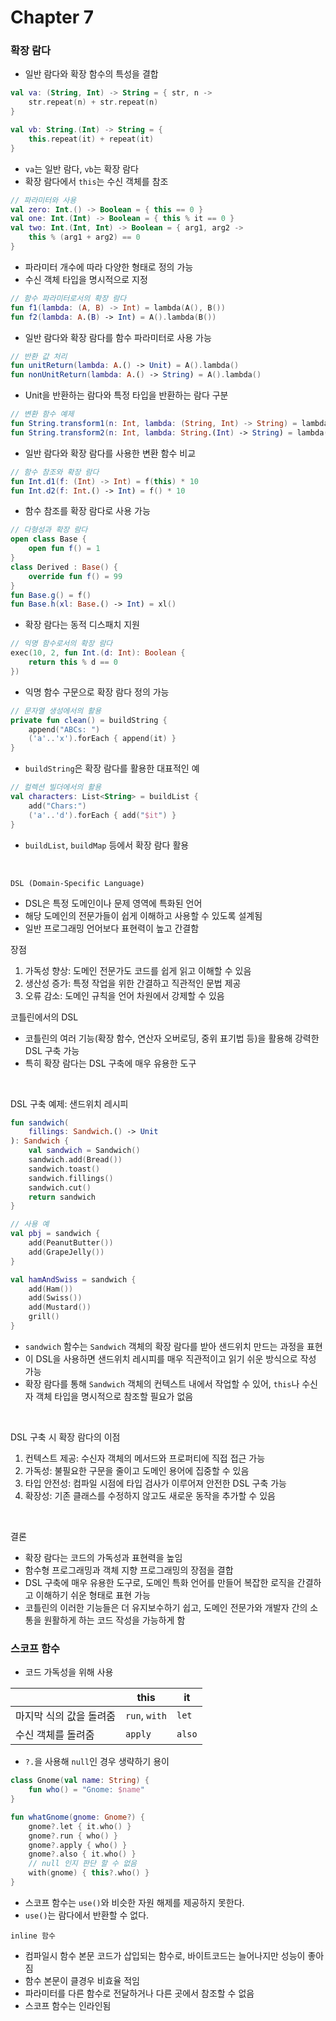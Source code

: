 # Chapter 7

### 확장 람다
- 일반 람다와 확장 함수의 특성을 결합

```kotlin
val va: (String, Int) -> String = { str, n ->
    str.repeat(n) + str.repeat(n)
}

val vb: String.(Int) -> String = {
    this.repeat(it) + repeat(it)
}
```
- `va`는 일반 람다, `vb`는 확장 람다
- 확장 람다에서 `this`는 수신 객체를 참조

```kotlin
// 파라미터와 사용
val zero: Int.() -> Boolean = { this == 0 }
val one: Int.(Int) -> Boolean = { this % it == 0 }
val two: Int.(Int, Int) -> Boolean = { arg1, arg2 ->
    this % (arg1 + arg2) == 0
}
```
- 파라미터 개수에 따라 다양한 형태로 정의 가능
- 수신 객체 타입을 명시적으로 지정

```kotlin
// 함수 파라미터로서의 확장 람다
fun f1(lambda: (A, B) -> Int) = lambda(A(), B())
fun f2(lambda: A.(B) -> Int) = A().lambda(B())
```
- 일반 람다와 확장 람다를 함수 파라미터로 사용 가능

```kotlin
// 반환 값 처리
fun unitReturn(lambda: A.() -> Unit) = A().lambda()
fun nonUnitReturn(lambda: A.() -> String) = A().lambda()
```
- Unit을 반환하는 람다와 특정 타입을 반환하는 람다 구분

```kotlin
// 변환 함수 예제
fun String.transform1(n: Int, lambda: (String, Int) -> String) = lambda(this, n)
fun String.transform2(n: Int, lambda: String.(Int) -> String) = lambda(this, n)
```
- 일반 람다와 확장 람다를 사용한 변환 함수 비교

```kotlin
// 함수 참조와 확장 람다
fun Int.d1(f: (Int) -> Int) = f(this) * 10
fun Int.d2(f: Int.() -> Int) = f() * 10
```
- 함수 참조를 확장 람다로 사용 가능

```kotlin
// 다형성과 확장 람다
open class Base {
    open fun f() = 1
}
class Derived : Base() {
    override fun f() = 99
}
fun Base.g() = f()
fun Base.h(xl: Base.() -> Int) = xl()
```
- 확장 람다는 동적 디스패치 지원

```kotlin
// 익명 함수로서의 확장 람다
exec(10, 2, fun Int.(d: Int): Boolean {
    return this % d == 0
})
```
- 익명 함수 구문으로 확장 람다 정의 가능

```kotlin
// 문자열 생성에서의 활용
private fun clean() = buildString {
    append("ABCs: ")
    ('a'..'x').forEach { append(it) }
}
```
- `buildString`은 확장 람다를 활용한 대표적인 예

```kotlin
// 컬렉션 빌더에서의 활용
val characters: List<String> = buildList {
    add("Chars:")
    ('a'..'d').forEach { add("$it") }
}
```
- `buildList`, `buildMap` 등에서 확장 람다 활용

<br/>

`DSL (Domain-Specific Language)`
- DSL은 특정 도메인이나 문제 영역에 특화된 언어
- 해당 도메인의 전문가들이 쉽게 이해하고 사용할 수 있도록 설계됨
- 일반 프로그래밍 언어보다 표현력이 높고 간결함

장점
1. 가독성 향상: 도메인 전문가도 코드를 쉽게 읽고 이해할 수 있음
2. 생산성 증가: 특정 작업을 위한 간결하고 직관적인 문법 제공
3. 오류 감소: 도메인 규칙을 언어 차원에서 강제할 수 있음

코틀린에서의 DSL
- 코틀린의 여러 기능(확장 함수, 연산자 오버로딩, 중위 표기법 등)을 활용해 강력한 DSL 구축 가능
- 특히 확장 람다는 DSL 구축에 매우 유용한 도구

<br/>

DSL 구축 예제: 샌드위치 레시피

```kotlin
fun sandwich(
    fillings: Sandwich.() -> Unit
): Sandwich {
    val sandwich = Sandwich()
    sandwich.add(Bread())
    sandwich.toast()
    sandwich.fillings()
    sandwich.cut()
    return sandwich
}

// 사용 예
val pbj = sandwich {
    add(PeanutButter())
    add(GrapeJelly())
}

val hamAndSwiss = sandwich {
    add(Ham())
    add(Swiss())
    add(Mustard())
    grill()
}
```

- `sandwich` 함수는 `Sandwich` 객체의 확장 람다를 받아 샌드위치 만드는 과정을 표현
- 이 DSL을 사용하면 샌드위치 레시피를 매우 직관적이고 읽기 쉬운 방식으로 작성 가능
- 확장 람다를 통해 `Sandwich` 객체의 컨텍스트 내에서 작업할 수 있어, `this`나 수신자 객체 타입을 명시적으로 참조할 필요가 없음

<br/>

DSL 구축 시 확장 람다의 이점
1. 컨텍스트 제공: 수신자 객체의 메서드와 프로퍼티에 직접 접근 가능
2. 가독성: 불필요한 구문을 줄이고 도메인 용어에 집중할 수 있음
3. 타입 안전성: 컴파일 시점에 타입 검사가 이루어져 안전한 DSL 구축 가능
4. 확장성: 기존 클래스를 수정하지 않고도 새로운 동작을 추가할 수 있음

<br/>

결론
- 확장 람다는 코드의 가독성과 표현력을 높임
- 함수형 프로그래밍과 객체 지향 프로그래밍의 장점을 결합
- DSL 구축에 매우 유용한 도구로, 도메인 특화 언어를 만들어 복잡한 로직을 간결하고 이해하기 쉬운 형태로 표현 가능
- 코틀린의 이러한 기능들은 더 유지보수하기 쉽고, 도메인 전문가와 개발자 간의 소통을 원활하게 하는 코드 작성을 가능하게 함


### 스코프 함수
- 코드 가독성을 위해 사용

|               | this          | it     |
|---------------|---------------|--------|
| 마지막 식의 값을 돌려줌 | `run`, `with` | `let`  |
| 수신 객체를 돌려줌    | `apply`       | `also` |

- `?.`을 사용해 `null`인 경우 생략하기 용이

```kotlin
class Gnome(val name: String) {
    fun who() = "Gnome: $name"
}

fun whatGnome(gnome: Gnome?) {
    gnome?.let { it.who() }     
    gnome?.run { who() }        
    gnome?.apply { who() }      
    gnome?.also { it.who() }    
    // null 인지 판단 할 수 없음
    with(gnome) { this?.who() }
}
```
- 스코프 함수는 `use()`와 비슷한 자원 해제를 제공하지 못한다.
- `use()`는 람다에서 반환할 수 없다.


`inline 함수`
- 컴파일시 함수 본문 코드가 삽입되는 함수로, 바이트코드는 늘어나지만 성능이 좋아짐
- 함수 본문이 클경우 비효율 적임
- 파라미터를 다른 함수로 전달하거나 다른 곳에서 참조할 수 없음
- 스코프 함수는 인라인됨